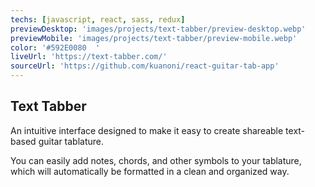 ```yaml
---
techs: [javascript, react, sass, redux]
previewDesktop: 'images/projects/text-tabber/preview-desktop.webp'
previewMobile: 'images/projects/text-tabber/preview-mobile.webp'
color: '#592E0080  '
liveUrl: 'https://text-tabber.com/'
sourceUrl: 'https://github.com/kuanoni/react-guitar-tab-app'
---
```


## Text Tabber

An intuitive interface designed to make it easy to create shareable text-based guitar tablature.

You can easily add notes, chords, and other symbols to your tablature, which will automatically be formatted in a clean and organized way.
